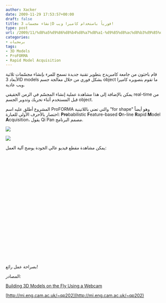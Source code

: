 ```yaml
---
author: Xacker
date: 2009-11-29 17:53:57+00:00
draft: false
title: إنشاء مجسمات 3D فورياً باستخدام كاميرا ويب!
type: post
url: /2009/11/%d8%a5%d9%86%d8%b4%d8%a7%d8%a1-%d9%85%d8%ac%d8%b3%d9%85%d8%a7%d8%aa-3d-%d9%81%d9%88%d8%b1%d9%8a%d8%a7%d9%8b-%d8%a8%d8%a7%d8%b3%d8%aa%d8%ae%d8%af%d8%a7%d9%85-%d9%83%d8%a7%d9%85%d9%8a%d8%b1%d8%a7-%d9%88/
categories:
- برمجيات
tags:
- 3D Models
- ProFORMA
- Rapid Model Acquisition
---
```


قام باحثون من جامعة كامبريدج بتطوير تقنية جديدة تسمح للمرء بإنشاء مجسّمات ثلاثية الأبعاد 3D models بشكل فوري من خلال معالجة جسم object ما تقوم بتصويره كاميرا ويب عادية.

يمكن بالإضافة إلى هذا مشاهدة عملية إنشاء المجسّم في الزمن الحقيقي real-time من قبل المستخدم أثناء تحريك وتدوير الجسم object.

المشروع أطلق عليه اسم ProFORMA والتي تعني باللاتينية "for shape" وهو أيضاً اختصار بالأحرف الأولى للعبارة: **Pro**babilistic **F**eature-based **O**n-line **R**apid **M**odel **A**cquisition، يقول Qi Pan مصمم البرنامج.


![](http://www.it-scoop.com/wp-content/uploads/2009/11/stages.png)





![](http://www.it-scoop.com/wp-content/uploads/2009/11/resblocks4.png)




<!-- more -->

يمكن مشاهدة مقطع فيديو عالي الجودة يوضح آلية العمل:






<object classid="clsid:d27cdb6e-ae6d-11cf-96b8-444553540000" width="560" codebase="http://download.macromedia.com/pub/shockwave/cabs/flash/swflash.cab#version=6,0,40,0" height="340"><embed src="http://www.youtube.com/v/vEOmzjImsVc&hl=fr_FR&fs=1&" allowscriptaccess="always" height="340" width="560" allowfullscreen="true" type="application/x-shockwave-flash"></embed></object>



بصراحة عمل رائع!

المصادر:


[Building 3D Models on the Fly Using a Webcam](http://scitedaily.wordpress.com/2009/11/25/building-3d-models-on-the-fly-using-a-webcam/)




[http://mi.eng.cam.ac.uk/~qp202](http://mi.eng.cam.ac.uk/~qp202)
